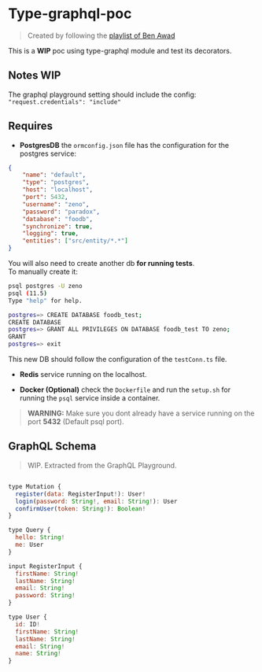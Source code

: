 # Type-graphql-poc
> Created by following the [playlist of Ben Awad](https://www.youtube.com/playlist?list=PLN3n1USn4xlma1bBu3Tloe4NyYn9Ko8Gs)

This is a **WIP** poc using type-graphql module and test its decorators.

## Notes WIP

The graphql playground setting should include the config: `"request.credentials": "include"`

## Requires

* **PostgresDB** the `ormconfig.json` file has the configuration for the postgres service:

```json
{
    "name": "default",
    "type": "postgres",
    "host": "localhost",
    "port": 5432,
    "username": "zeno",
    "password": "paradox",
    "database": "foodb",
    "synchronize": true,
    "logging": true,
    "entities": ["src/entity/*.*"]
}
```

You will also need to create another db **for running tests**.  
To manually create it:

```sh
psql postgres -U zeno
psql (11.5)
Type "help" for help.

postgres=> CREATE DATABASE foodb_test;
CREATE DATABASE
postgres=> GRANT ALL PRIVILEGES ON DATABASE foodb_test TO zeno;
GRANT
postgres=> exit
```

This new DB should follow the configuration of the `testConn.ts` file.


* **Redis** service running on the localhost.

* **Docker (Optional)** check the `Dockerfile` and run the `setup.sh` for running the `psql` service inside a container.
> **WARNING:** Make sure you dont already have a service running on the port **5432** (Default psql port).


## GraphQL Schema
> WIP. Extracted from the GraphQL Playground.

```js

type Mutation {
  register(data: RegisterInput!): User!
  login(password: String!, email: String!): User
  confirmUser(token: String!): Boolean!
}

type Query {
  hello: String!
  me: User
}

input RegisterInput {
  firstName: String!
  lastName: String!
  email: String!
  password: String!
}

type User {
  id: ID!
  firstName: String!
  lastName: String!
  email: String!
  name: String!
}

```